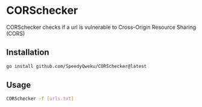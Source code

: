 # CORSchecker

CORSchecker checks if a url is vulnerable to Cross-Origin Resource Sharing (CORS)

## Installation

```bash
go install github.com/SpeedyQweku/CORSchecker@latest
```

## Usage

```bash
CORSchecker -f [urls.txt]
```
